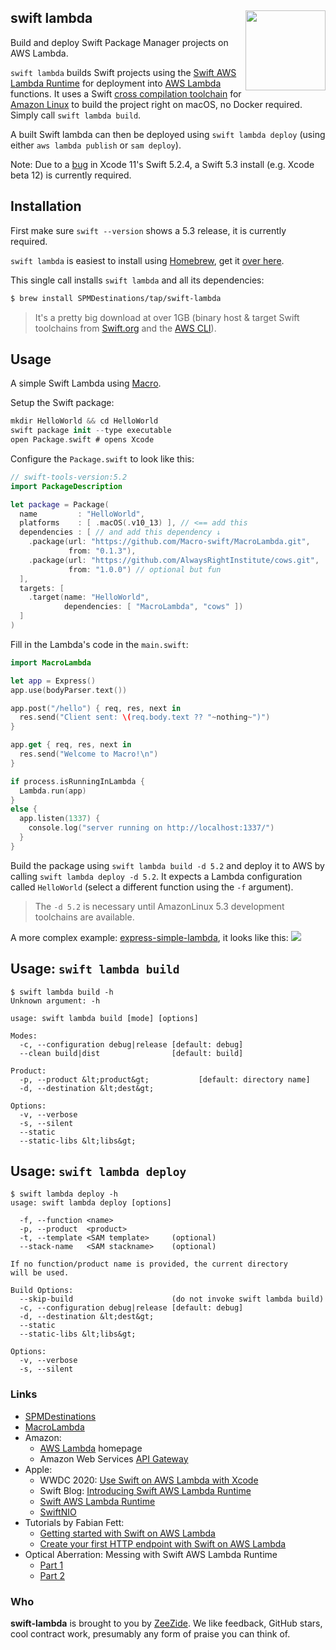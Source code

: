 <h2>swift lambda
  <img src="http://zeezide.com/img/lambda/swift-lambda-256x256.png"
       align="right" width="128" height="128" />
</h2>

Build and deploy Swift Package Manager projects on AWS Lambda.

`swift lambda` builds Swift projects using the
[Swift AWS Lambda Runtime](https://github.com/swift-server/swift-aws-lambda-runtime)
for deployment into
[AWS Lambda](https://aws.amazon.com/lambda/)
functions. 
It uses a Swift
[cross compilation toolchain](https://github.com/SPMDestinations/homebrew-tap)
for
[Amazon Linux](https://aws.amazon.com/amazon-linux-2/) 
to build the project right on macOS, no Docker required.
Simply call `swift lambda build`.

A built Swift lambda can then be deployed using `swift lambda deploy`
(using either `aws lambda publish` or `sam deploy`).

Note: Due to a [bug](https://bugs.swift.org/browse/SR-13312) 
      in Xcode 11's Swift 5.2.4, a Swift 5.3 install (e.g. Xcode beta 12) is 
      currently required.


## Installation

First make sure `swift --version` shows a 5.3 release, it is currently required.

`swift lambda` is easiest to install using [Homebrew](https://brew.sh),
get it [over here](https://brew.sh).

This single call installs `swift lambda` and all its dependencies:
```bash
$ brew install SPMDestinations/tap/swift-lambda
```

> It's a pretty big download at over 1GB (binary host & target Swift toolchains
> from [Swift.org](https://swift.org/download/#releases) and the
> [AWS CLI](https://docs.aws.amazon.com/cli/latest/userguide/cli-chap-install.html)).


## Usage

A simple Swift Lambda using
[Macro](https://github.com/Macro-swift/MacroLambda).

Setup the Swift package:
```swift
mkdir HelloWorld && cd HelloWorld
swift package init --type executable
open Package.swift # opens Xcode
```

Configure the `Package.swift` to look like this:
```swift
// swift-tools-version:5.2
import PackageDescription

let package = Package(
  name         : "HelloWorld",
  platforms    : [ .macOS(.v10_13) ], // <== add this
  dependencies : [ // and add this dependency ↓
    .package(url: "https://github.com/Macro-swift/MacroLambda.git",
             from: "0.1.3"),
    .package(url: "https://github.com/AlwaysRightInstitute/cows.git",
             from: "1.0.0") // optional but fun
  ],
  targets: [
    .target(name: "HelloWorld", 
            dependencies: [ "MacroLambda", "cows" ])
  ]
)
```

Fill in the Lambda's code in the `main.swift`:

```swift
import MacroLambda

let app = Express()
app.use(bodyParser.text())

app.post("/hello") { req, res, next in
  res.send("Client sent: \(req.body.text ?? "~nothing~")")
}

app.get { req, res, next in
  res.send("Welcome to Macro!\n")
}

if process.isRunningInLambda {
  Lambda.run(app)
}
else {
  app.listen(1337) {
    console.log("server running on http://localhost:1337/")
  }
}
```

Build the package using `swift lambda build -d 5.2` and deploy it to AWS by
calling `swift lambda deploy -d 5.2`. 
It expects a Lambda configuration called `HelloWorld` (select a different
function using the `-f` argument).

> The `-d 5.2` is necessary until AmazonLinux 5.3 development toolchains are
> available.

A more complex example:
[express-simple-lambda](https://github.com/Macro-swift/Examples/tree/feature/lambda-express-1/Sources/express-simple-lambda),
it looks like this:
<img src="https://zeezide.de/img/macro/MacroExpressSimple.png">


## Usage: `swift lambda build`

```
$ swift lambda build -h
Unknown argument: -h

usage: swift lambda build [mode] [options]

Modes:
  -c, --configuration debug|release [default: debug]
  --clean build|dist                [default: build]

Product:
  -p, --product &lt;product&gt;           [default: directory name]
  -d, --destination &lt;dest&gt;

Options:
  -v, --verbose
  -s, --silent
  --static
  --static-libs &lt;libs&gt;

```

## Usage: `swift lambda deploy`

```
$ swift lambda deploy -h
usage: swift lambda deploy [options]

  -f, --function <name>
  -p, --product  <product>
  -t, --template <SAM template>     (optional)
  --stack-name   <SAM stackname>    (optional)

If no function/product name is provided, the current directory
will be used.

Build Options:
  --skip-build                      (do not invoke swift lambda build)
  -c, --configuration debug|release [default: debug]
  -d, --destination &lt;dest&gt;
  --static
  --static-libs &lt;libs&gt;

Options:
  -v, --verbose
  -s, --silent

```

### Links

- [SPMDestinations](https://github.com/SPMDestinations/homebrew-tap)
- [MacroLambda](https://github.com/Macro-swift/MacroLambda)
- Amazon:
  - [AWS Lambda](https://aws.amazon.com/lambda/) homepage
  - Amazon Web Services [API Gateway](https://aws.amazon.com/api-gateway/)
- Apple:
  - WWDC 2020: [Use Swift on AWS Lambda with Xcode](https://developer.apple.com/videos/play/wwdc2020/10644/)
  - Swift Blog: [Introducing Swift AWS Lambda Runtime](https://swift.org/blog/aws-lambda-runtime/)
  - [Swift AWS Lambda Runtime](https://github.com/swift-server/swift-aws-lambda-runtime)
  - [SwiftNIO](https://github.com/apple/swift-nio)
- Tutorials by Fabian Fett:
  - [Getting started with Swift on AWS Lambda](https://fabianfett.de/getting-started-with-swift-aws-lambda-runtime)
  - [Create your first HTTP endpoint with Swift on AWS Lambda](https://fabianfett.de/swift-on-aws-lambda-creating-your-first-http-endpoint)
- Optical Aberration: Messing with Swift AWS Lambda Runtime
  - [Part 1](https://opticalaberration.com/2020/06/investigating-swift-aws-lambda-runtime.html)
  - [Part 2](https://opticalaberration.com/2020/06/investigating-swift-aws-lambda-runtime-part2.html)

### Who

**swift-lambda** is brought to you by
[ZeeZide](http://zeezide.de).
We like feedback, GitHub stars, cool contract work,
presumably any form of praise you can think of.
